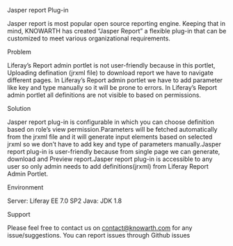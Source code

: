 Jasper report Plug-in

Jasper report is most popular open source reporting engine. Keeping that in mind, KNOWARTH has created “Jasper Report” a flexible plug-in that can be customized to meet various organizational requirements.

Problem

Liferay’s Report admin portlet is not user-friendly because in this portlet, Uploading defination (jrxml file) to download report we have to navigate different pages.
In Liferay’s Report admin portlet we have to add parameter like key and type manually so it will be prone to errors.
In Liferay’s Report admin portlet all definitions are not visible to based on permissions.

Solution

Jasper report plug-in is configurable in which you can choose definition based on role’s view permission.Parameters will be fetched automatically from the jrxml file and it will generate input elements based on selected jrxml so we don’t have to add key and type of parameters manually.Jasper report plug-in is user-friendly because from single page we can generate, download and Preview report.Jasper report plug-in is accessible to any user so only admin needs to add definitions(jrxml) from Liferay Report Admin Portlet.

Environment

Server: Liferay EE 7.0 SP2
Java: JDK 1.8

Support

Please feel free to contact us on contact@knowarth.com for any issue/suggestions. You can report issues through Github issues
